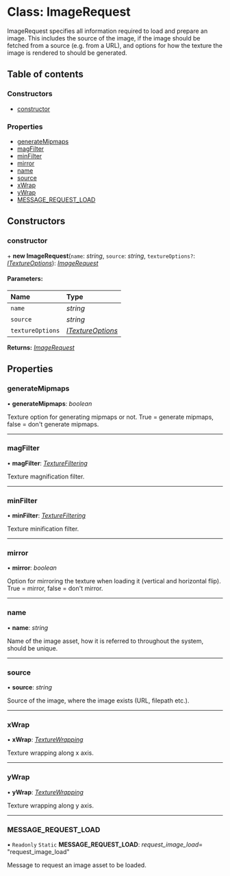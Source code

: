 # Class: ImageRequest

ImageRequest specifies all information required to load and prepare an image.
This includes the source of the image, if the image should be fetched from a
source (e.g. from a URL), and options for how the texture the image is
rendered to should be generated.

## Table of contents

### Constructors

- [constructor](imagerequest.md#constructor)

### Properties

- [generateMipmaps](imagerequest.md#generatemipmaps)
- [magFilter](imagerequest.md#magfilter)
- [minFilter](imagerequest.md#minfilter)
- [mirror](imagerequest.md#mirror)
- [name](imagerequest.md#name)
- [source](imagerequest.md#source)
- [xWrap](imagerequest.md#xwrap)
- [yWrap](imagerequest.md#ywrap)
- [MESSAGE\_REQUEST\_LOAD](imagerequest.md#message_request_load)

## Constructors

### constructor

\+ **new ImageRequest**(`name`: *string*, `source`: *string*, `textureOptions?`: [*ITextureOptions*](../interfaces/itextureoptions.md)): [*ImageRequest*](imagerequest.md)

#### Parameters:

Name | Type |
:------ | :------ |
`name` | *string* |
`source` | *string* |
`textureOptions` | [*ITextureOptions*](../interfaces/itextureoptions.md) |

**Returns:** [*ImageRequest*](imagerequest.md)

## Properties

### generateMipmaps

• **generateMipmaps**: *boolean*

Texture option for generating mipmaps or not.
True = generate mipmaps, false = don't generate mipmaps.

___

### magFilter

• **magFilter**: [*TextureFiltering*](../enums/texturefiltering.md)

Texture magnification filter.

___

### minFilter

• **minFilter**: [*TextureFiltering*](../enums/texturefiltering.md)

Texture minification filter.

___

### mirror

• **mirror**: *boolean*

Option for mirroring the texture when loading it (vertical and horizontal
flip). True = mirror, false = don't mirror.

___

### name

• **name**: *string*

Name of the image asset, how it is referred to throughout the system,
should be unique.

___

### source

• **source**: *string*

Source of the image, where the image exists (URL, filepath etc.).

___

### xWrap

• **xWrap**: [*TextureWrapping*](../enums/texturewrapping.md)

Texture wrapping along x axis.

___

### yWrap

• **yWrap**: [*TextureWrapping*](../enums/texturewrapping.md)

Texture wrapping along y axis.

___

### MESSAGE\_REQUEST\_LOAD

▪ `Readonly` `Static` **MESSAGE\_REQUEST\_LOAD**: *request_image_load*= "request\_image\_load"

Message to request an image asset to be loaded.
